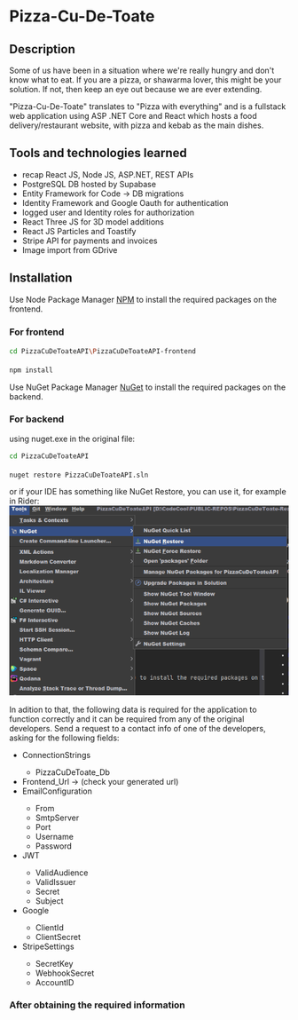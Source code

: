 # Pizza-Cu-De-Toate

## Description
Some of us have been in a situation where we're really hungry and don't know what to eat.
If you are a pizza, or shawarma lover, this might be your solution. If not, then keep an eye out
because we are ever extending.

"Pizza-Cu-De-Toate" translates to "Pizza with everything" and is a fullstack web application 
using ASP .NET Core and React which hosts a food delivery/restaurant website, with pizza and kebab 
as the main dishes.

## Tools and technologies learned

- recap React JS, Node JS, ASP.NET, REST APIs
- PostgreSQL DB hosted by Supabase
- Entity Framework for Code -> DB migrations
- Identity Framework and Google Oauth for authentication
- logged user and Identity roles for authorization
- React Three JS for 3D model additions
- React JS Particles and Toastify 
- Stripe API for payments and invoices
- Image import from GDrive

## Installation

Use Node Package Manager [NPM](https://www.npmjs.com/) to install the required packages on the frontend.

### For frontend
```bash
cd PizzaCuDeToateAPI\PizzaCuDeToateAPI-frontend

npm install
```

Use NuGet Package Manager [NuGet](https://www.nuget.org/) to install the required packages on the backend.

### For backend
using nuget.exe in the original file:
```bash
cd PizzaCuDeToateAPI

nuget restore PizzaCuDeToateAPI.sln
```
or if your IDE has something like NuGet Restore, you can use it, for example in Rider: 
![Register](./screenshots/SS-NuGet-Restore.png)

In adition to that, the following data is required for the application to function correctly and it can be required from any of the original developers. Send a request to a contact info of one of the developers, asking for the following fields:

<ul>
    <li>ConnectionStrings</li>
    <ul>
        <li>PizzaCuDeToate_Db</li>
    </ul>
    <li>Frontend_Url -> (check your generated url)</li>
    <li>EmailConfiguration</li>
    <ul>
        <li>From</li>
        <li>SmtpServer</li>
        <li>Port</li>
        <li>Username</li>
        <li>Password</li>
    </ul>
    <li>JWT</li>
    <ul>
        <li>ValidAudience</li>
        <li>ValidIssuer</li>
        <li>Secret</li>
        <li>Subject</li>
    </ul>
    <li>Google</li>
    <ul>
        <li>ClientId</li>
        <li>ClientSecret</li>
    </ul>
    <li>StripeSettings</li>
    <ul>
        <li>SecretKey</li>
        <li>WebhookSecret</li>
        <li>AccountID</li>
    </ul>
</ul>

### After obtaining the required information 